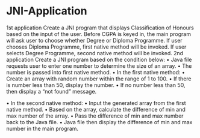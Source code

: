 # JNI-Application
1st application
 Create a JNI program that displays Classification of Honours based on the input of the user. Before CGPA is keyed in, the main program will ask user to choose whether Degree or Diploma Programme.  If user chooses Diploma Programme, first native method will be invoked. If user selects Degree Programme, second native method will be invoked. 
2nd application
 Create a JNI program based on the condition below: • Java file requests user to enter one number to determine the size of an array. • The number is passed into first native method. • In the first native method:  • Create an array with random number within the range of 1 to 100.  • If there is number less than 50, display the number.  • If no number less than 50, then display a “not found” message. 
 
• In the second native method: • Input the generated array from the first native method. • Based on the array, calculate the difference of min and max number of the array. • Pass the difference of min and max number back to the Java file. • Java file then display the difference of min and max number in the main program. 
